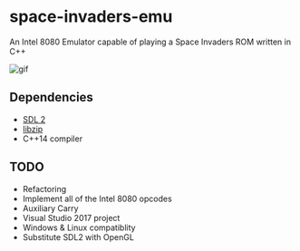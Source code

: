 # space-invaders-emu

An Intel 8080 Emulator capable of playing a Space Invaders ROM written in C++

![gif](images/preview.gif)

## Dependencies
* [SDL 2](https://www.libsdl.org/index.php)
* [libzip](https://nih.at/libzip/)
* C++14 compiler

## TODO
* Refactoring
* Implement all of the Intel 8080 opcodes
* Auxiliary Carry
* Visual Studio 2017 project
* Windows & Linux compatiblity
* Substitute SDL2 with OpenGL
